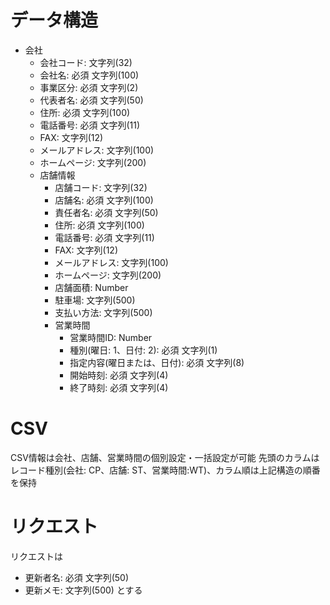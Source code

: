 # データ構造

* 会社
  * 会社コード: 文字列(32)
  * 会社名: 必須 文字列(100)
  * 事業区分: 必須 文字列(2)
  * 代表者名: 必須 文字列(50)
  * 住所: 必須 文字列(100)
  * 電話番号: 必須 文字列(11)
  * FAX: 文字列(12)
  * メールアドレス: 文字列(100)
  * ホームページ: 文字列(200)
  * 店舗情報
    * 店舗コード: 文字列(32)
    * 店舗名: 必須 文字列(100)
    * 責任者名: 必須 文字列(50)
    * 住所: 必須 文字列(100)
    * 電話番号: 必須 文字列(11)
    * FAX: 文字列(12)
    * メールアドレス: 文字列(100)
    * ホームページ: 文字列(200)
    * 店舗面積: Number
    * 駐車場: 文字列(500)
    * 支払い方法: 文字列(500)
    * 営業時間
      * 営業時間ID: Number
      * 種別(曜日: 1、日付: 2): 必須 文字列(1)
      * 指定内容(曜日または、日付): 必須 文字列(8)
      * 開始時刻: 必須 文字列(4)
      * 終了時刻: 必須 文字列(4)

# CSV
  CSV情報は会社、店舗、営業時間の個別設定・一括設定が可能
  先頭のカラムはレコード種別(会社: CP、店舗: ST、営業時間:WT)、カラム順は上記構造の順番を保持

# リクエスト
  リクエストは
  * 更新者名: 必須 文字列(50)
  * 更新メモ: 文字列(500)
  とする
